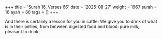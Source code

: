 +++
title = 'Surah 16, Verses 66'
date = '2025-08-27'
weight = 1967
surah = 16
ayah = 66
tags = []
+++

And there is certainly a lesson for you in cattle: We give you to drink of what is in their bellies, from between digested food and blood: pure milk, pleasant to drink.